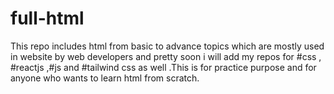 # full-html

This repo includes html from basic to advance topics which are mostly used in website by web developers  and pretty soon i will add my repos for #css , #reactjs ,#js and #tailwind css as well .This is for practice purpose and for anyone who wants to learn html from scratch.
